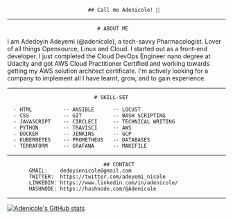                               ## Call me Adenicole! 💜
                      
--------------------------------------------------------------------------------------------------------------------------------------------------------------------
                      
                                 # ABOUT ME

I am Adedoyin Adeyemi (@adenicole), a tech-savvy Pharmacologist. Lover of all things Opensource, Linux and Cloud. I started out as a front-end developer.
I just completed the Cloud DevOps Engineer nano degree at Udacity and got AWS Cloud Practitioner Certified and working towards getting my AWS solution architect certificate. 
I'm actively looking for a company to implement all I have learnt, grow, and to gain experience.
                  
--------------------------------------------------------------------------------------------------------------------------------------------------------------------
                                # SKILL-SET
                            
      - HTML          -- ANSIBLE      -- LOCUST
      - CSS           -- GIT          -- BASH SCRIPTING
      - JAVASCRIPT    -- CIRCLECI     -- TECHNICAL WRITING
      - PYTHON        -- TRAVISCI     -- AWS
      - DOCKER        -- JENKINS      -- GCP
      - KUBERNETES    -- PROMETHEUS   -- DATABASES
      - TERRAFORM     -- GRAFANA      -- MAKEFILE
      
 -------------------------------------------------------------------------------------------------------------------------------------------------------------------
                                   ## CONTACT
           GMAIL:    dedoyinnicole@gmail.com
           TWITTER:  https://twitter.com/adeyemi_nicole
           LINKEDIN: https://www.linkedin.com/in/adenicole/
           HASHNODE: https://hashnode.com/@Adenicole
  
--------------------------------------------------------------------------------------------------------------------------------------------------------------------

[![Adenicole's GitHub stats](https://github-readme-stats.vercel.app/api?username=adenicole)](https://github.com/adenicole/github-readme-stats)





